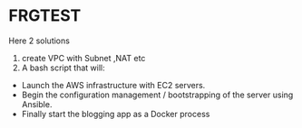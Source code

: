 # FRGTEST

Here 2 solutions 
1. create  VPC with Subnet ,NAT etc 
2. A bash script that will:
- Launch the AWS infrastructure with EC2 servers. 
- Begin the configuration management / bootstrapping of the server using Ansible.
- Finally start the blogging app as a Docker process
